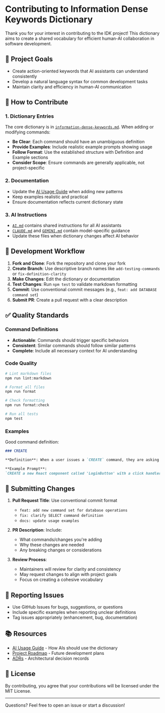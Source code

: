 # Contributing to Information Dense Keywords Dictionary

Thank you for your interest in contributing to the IDK project! This dictionary aims to create a shared vocabulary for efficient human-AI collaboration in software development.

## 🎯 Project Goals

- Create action-oriented keywords that AI assistants can understand consistently
- Develop a natural language syntax for common development tasks
- Maintain clarity and efficiency in human-AI communication

## 📝 How to Contribute

### 1. Dictionary Entries

The core dictionary is in [`information-dense-keywords.md`](information-dense-keywords.md). When adding or modifying commands:

- **Be Clear**: Each command should have an unambiguous definition
- **Provide Examples**: Include realistic example prompts showing usage
- **Follow Format**: Use the established structure with Definition and Example sections
- **Consider Scope**: Ensure commands are generally applicable, not project-specific

### 2. Documentation

- Update the [AI Usage Guide](examples/ai-usage-guide.md) when adding new patterns
- Keep examples realistic and practical
- Ensure documentation reflects current dictionary state

### 3. AI Instructions

- [`AI.md`](AI.md) contains shared instructions for all AI assistants
- [`CLAUDE.md`](CLAUDE.md) and [`GEMINI.md`](GEMINI.md) contain model-specific guidance
- Update these files when dictionary changes affect AI behavior

## 🔧 Development Workflow

1. **Fork and Clone**: Fork the repository and clone your fork
2. **Create Branch**: Use descriptive branch names like `add-testing-commands` or `fix-definition-clarity`
3. **Make Changes**: Edit the dictionary or documentation
4. **Test Changes**: Run `npm test` to validate markdown formatting
5. **Commit**: Use conventional commit messages (e.g., `feat: add DATABASE command set`)
6. **Submit PR**: Create a pull request with a clear description

## ✅ Quality Standards

### Command Definitions

- **Actionable**: Commands should trigger specific behaviors
- **Consistent**: Similar commands should follow similar patterns
- **Complete**: Include all necessary context for AI understanding

### Code Quality

```bash
# Lint markdown files
npm run lint:markdown

# Format all files
npm run format

# Check formatting
npm run format:check

# Run all tests
npm test
```

### Examples

Good command definition:

```markdown
### CREATE

**Definition**: When a user issues a `CREATE` command, they are asking you to generate new code, files, or other project assets.

**Example Prompt**:
`CREATE a new React component called 'LoginButton' with a click handler that calls the 'handleLogin' function.`
```

## 🚀 Submitting Changes

1. **Pull Request Title**: Use conventional commit format
   - `feat: add new command set for database operations`
   - `fix: clarify SELECT command definition`
   - `docs: update usage examples`

2. **PR Description**: Include:
   - What commands/changes you're adding
   - Why these changes are needed
   - Any breaking changes or considerations

3. **Review Process**:
   - Maintainers will review for clarity and consistency
   - May request changes to align with project goals
   - Focus on creating a cohesive vocabulary

## 🐛 Reporting Issues

- Use GitHub Issues for bugs, suggestions, or questions
- Include specific examples when reporting unclear definitions
- Tag issues appropriately (enhancement, bug, documentation)

## 📚 Resources

- [AI Usage Guide](examples/ai-usage-guide.md) - How AIs should use the dictionary
- [Project Roadmap](docs/roadmaps/ROADMAP.md) - Future development plans
- [ADRs](adrs/) - Architectural decision records

## 📄 License

By contributing, you agree that your contributions will be licensed under the MIT License.

---

Questions? Feel free to open an issue or start a discussion!
